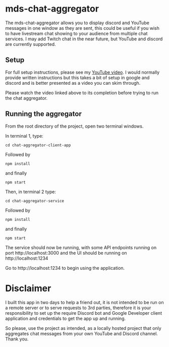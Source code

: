# mds-chat-aggregator

The mds-chat-aggregator allows you to display discord and YouTube messages in one window as they are sent, this could be useful if you wish to have livestream chat showing to your audience from multiple chat services. I may add Twitch chat in the near future, but YouTube and discord are currently supported.

## Setup

For full setup instructions, please see my [YouTube video](https://www.youtube.com/user/programmerinprogress). I would normally provide written instructions but this takes a bit of setup in google and discord and is better presented as a video you can skim through.

Please watch the video linked above to its completion before trying to run the chat aggregator.

## Running the aggregator

From the root directory of the project, open two terminal windows.

In terminal 1, type:

`cd chat-aggregator-client-app`

Followed by

`npm install`

and finally

`npm start`

Then, in terminal 2 type:

`cd chat-aggregator-service`

Followed by

`npm install`

and finally

`npm start`

The service should now be running, with some API endpoints running on port http://localhost:3000 and
the UI should be running on http://localhost:1234

Go to http://localhost:1234 to begin using the application.

# Disclaimer

I built this app in two days to help a friend out, it is not intended to be run on a remote server or to serve requests to 3rd parties, therefore it is your responsibility to set up the require Discord bot and Google Developer client application and credentials to get the app up and running.

So please, use the project as intended, as a locally hosted project that only aggregates chat messages from your own YouTube and Discord channel. Thank you.
